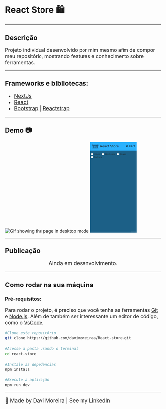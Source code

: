 <h1>React Store  🛍️ </h1>
<hr />
<h2>Descrição</h2>
<p style='font-size:16px'>Projeto individual desenvolvido por mim mesmo afim de compor meu repositório, mostrando features e conhecimento sobre ferramentas.</p>
<hr />
<h2>Frameworks e bibliotecas:</h2>
<ul style='font-size:17px'>
  <li>
    <a href='https://nextjs.org/'>NextJs</a>
  </li>
  <li>
    <a href='https://reactjs.org/'>React</a>
  </li>
  <li>
    <a href='https://getbootstrap.com/'>Bootstrap</a> |
    <a href='https://reactstrap.github.io/?path=/story/home-installation--page'>Reactstrap</a>
  </li>
</ul>
<hr />
<h2>Demo 📷</h2>
<div display='flex'> 
  <img width='75%' src='public/readme-media/desktop.gif' alt='Gif showing the page in desktop mode'/>
  <img width='30%' src='public/readme-media/mobile.gif' alt='Gif showing the page in mobile mode'/>
</div>
<hr/>
<h2>Publicação</h2>
<p align='center' style='font-size:17px'>Ainda em desenvolvimento. </p>
<hr/>
<h2>Como rodar na sua máquina</h2>
<h3 style='font-size:16px'>Pré-requisitos:</h3>
<p style='font-size:16px'>Para rodar o projeto, é preciso que você tenha as ferramentas <a href='https://git-scm.com/'>Git</a> e <a href='https://nodejs.org/en/'>Node.js</a>. Além de também ser interessante um editor de código, como o <a href='https://code.visualstudio.com/'>VsCode</a>.</p>

```bash
#Clone este repositório
git clone https://github.com/davimoreiraa/React-store.git

#Acesse a pasta usando o terminal
cd react-store

#Instale as depedências
npm install

#Execute a aplicação
npm run dev
```

<hr/>

<footer>
  <p style='font-size:17px'>🍊 Made by Davi Moreira | See my 
    <a href="https://www.linkedin.com/in/davi-moreira-dos-santos-804280203/">LinkedIn</a>
  </p>
</footer>
